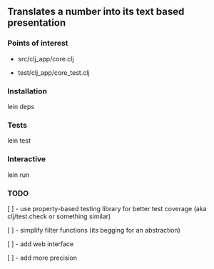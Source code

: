 ## Translates a number into its text based presentation

### Points of interest

- src/clj_app/core.clj

- test/clj_app/core_test.clj

### Installation

lein deps

### Tests

lein test

### Interactive

lein run

### TODO

[ ] - use property-based testing library for better test coverage (aka clj/test.check or something similar)

[ ] - simplify filter functions (its begging for an abstraction)

[ ] - add web interface

[ ] - add more precision

